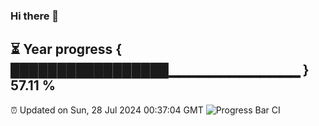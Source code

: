 ### Hi there 👋
⏳ Year progress { █████████████████▁▁▁▁▁▁▁▁▁▁▁▁▁ } 57.11 %
---
⏰ Updated on Sun, 28 Jul 2024 00:37:04 GMT
![Progress Bar CI](https://github.com/Moyi321/Moyi321/workflows/Progress%20Bar%20CI/badge.svg)
